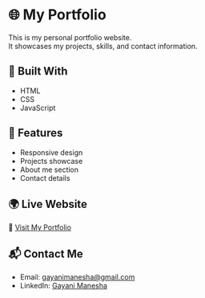 # 🌐 My Portfolio

This is my personal portfolio website.  
It showcases my projects, skills, and contact information.

## 🚀 Built With
- HTML
- CSS
- JavaScript

## 📍 Features
- Responsive design
- Projects showcase
- About me section
- Contact details

## 🌍 Live Website
🔗 [Visit My Portfolio](https://your-portfolio-link.com)

## 📬 Contact Me
- Email: gayanimanesha@gmail.com
- LinkedIn: [Gayani Manesha](https://www.linkedin.com/in/your-link/)
